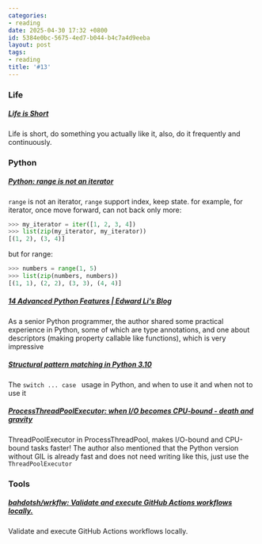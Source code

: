 ```yaml
---
categories:
- reading
date: 2025-04-30 17:32 +0800
id: 5384e0bc-5675-4ed7-b044-b4c7a4d9eeba
layout: post
tags:
- reading
title: '#13'
---
```


### Life



##### [Life is Short](https://paulgraham.com/vb.html)

Life is short, do something you actually like it, also, do it frequently and continuously.



### Python



##### [Python: range is not an iterator](https://treyhunner.com/2018/02/python-range-is-not-an-iterator/)

`range` is not an iterator, `range` support index, keep state. for example, for iterator, once move forward, can not back only more:

```python
>>> my_iterator = iter([1, 2, 3, 4])
>>> list(zip(my_iterator, my_iterator))
[(1, 2), (3, 4)]
```

but for range:

```python
>>> numbers = range(1, 5)
>>> list(zip(numbers, numbers))
[(1, 1), (2, 2), (3, 3), (4, 4)]
```

##### [14 Advanced Python Features \| Edward Li's Blog](https://blog.edward-li.com/tech/advanced-python-features/)

As a senior Python programmer, the author shared some practical experience in Python, some of which are type annotations, and one about descriptors (making property callable like functions), which is very impressive



##### [Structural pattern matching in Python 3.10](https://benhoyt.com/writings/python-pattern-matching/)

The `switch ... case ` usage in Python, and when to use it and when not to use it



##### [ProcessThreadPoolExecutor: when I‍/‍O becomes CPU-bound - death and gravity](https://death.andgravity.com/ptpe)

ThreadPoolExecutor in ProcessThreadPool, makes I/O-bound and CPU-bound tasks faster! The author also mentioned that the Python version without GIL is already fast and does not need writing like this, just use the `ThreadPoolExecutor`



### Tools

##### [bahdotsh/wrkflw: Validate and execute GitHub Actions workflows locally.](https://github.com/bahdotsh/wrkflw)

Validate and execute GitHub Actions workflows locally.